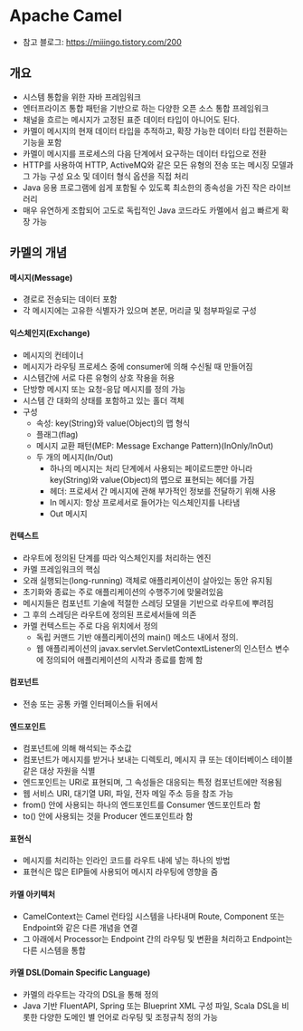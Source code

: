 # Apache Camel
- 참고 블로그: https://miiingo.tistory.com/200

## 개요
- 시스템 통합을 위한 자바 프레임워크
- 엔터프라이즈 통합 패턴을 기반으로 하는 다양한 오픈 소스 통합 프레임워크
- 채널을 흐르는 메시지가 고정된 표준 데이터 타입이 아니어도 된다.
- 카멜이 메시지의 현재 데이터 타입을 추적하고, 확장 가능한 데이터 타입 전환하는 기능을 포함
- 카멜이 메시지를 프로세스의 다음 단계에서 요구하는 데이터 타입으로 전환
- HTTP를 사용하여 HTTP, ActiveMQ와 같은 모든 유형의 전송 또는 메시징 모델과 그 가능 구성 요소 및 데이터 형식 옵션을 직접 처리
- Java 응용 프로그램에 쉽게 포함될 수 있도록 최소한의 종속성을 가진 작은 라이브러리
- 매우 유연하게 조합되어 고도로 독립적인 Java 코드라도 카멜에서 쉽고 빠르게 확장 가능


## 카멜의 개념

#### 메시지(Message)
- 경로로 전송되는 데이터 포함
- 각 메시지에는 고유한 식별자가 있으며 본문, 머리글 및 첨부파일로 구성

#### 익스체인지(Exchange)
- 메시지의 컨테이너
- 메시지가 라우팅 프로세스 중에 consumer에 의해 수신될 때 만들어짐
- 시스템간에 서로 다른 유형의 상호 작용을 허용
- 단방향 메시지 또는 요청-응답 메시지를 정의 가능
- 시스템 간 대화의 상태를 포함하고 있는 홀더 객체
- 구성
    - 속성: key(String)와 value(Object)의 맵 형식
    - 플래그(flag)
    - 메시지 교환 패턴(MEP: Message Exchange Pattern)(InOnly/InOut)
    - 두 개의 메시지(In/Out)
        - 하나의 메시지는 처리 단계에서 사용되는 페이로드뿐만 아니라 key(String)와 value(Object)의 맵으로 표현되는 헤더를 가짐
        - 헤더: 프로세서 간 메시지에 관해 부가적인 정보를 전달하기 위해 사용
        - In 메시지: 항상 프로세서로 들어가는 익스체인지를 나타냄
        - Out 메시지


#### 컨텍스트
- 라우트에 정의된 단계를 따라 익스체인지를 처리하는 엔진
- 카멜 프레임워크의 핵심
- 오래 실행되는(long-running) 객체로 애플리케이션이 살아있는 동안 유지됨
- 초기화와 종료는 주로 애플리케이션의 수행주기에 맞물려있음
- 메시지들은 컴포넌트 기술에 적절한 스레딩 모델을 기반으로 라우트에 뿌려짐
- 그 후의 스레딩은 라우트에 정의된 프로세서들에 의존
- 카멜 컨텍스트는 주로 다음 위치에서 정의
    - 독립 커맨드 기반 애플리케이션의 main() 메소드 내에서 정의.
    - 웹 애플리케이션의 javax.servlet.ServletContextListener의 인스턴스 변수에 정의되어 애플리케이션의 시작과 종료를 함께 함

#### 컴포넌트
- 전송 또는 공통 카멜 인터페이스들 뒤에서 



#### 엔드포인트
- 컴포넌트에 의해 해석되는 주소값
- 컴포넌트가 메시지를 받거나 보내는 디렉토리, 메시지 큐 또는 데이터베이스 테이블 같은 대상 자원을 식별
- 엔드포인트는 URI로 표현되며, 그 속성들은 대응되는 특정 컴포넌트에만 적용됨
- 웹 서비스 URI, 대기열 URI, 파일, 전자 메일 주소 등을 참조 가능
- from() 안에 사용되는 하나의 엔드포인트를 Consumer 엔드포인트라 함
- to() 안에 사용되는 것을 Producer 엔드포인트라 함


#### 표현식
- 메시지를 처리하는 인라인 코드를 라우트 내에 넣는 하나의 방법
- 표현식은 많은 EIP들에 사용되어 메시지 라우팅에 영향을 줌


#### 카멜 아키텍처
- CamelContext는 Camel 런타임 시스템을 나타내며 Route, Component 또는 Endpoint와 같은 다른 개념을 연결
- 그 아래에서 Processor는 Endpoint 간의 라우팅 및 변환을 처리하고 Endpoint는 다른 시스템을 통합


#### 카멜 DSL(Domain Specific Language)
- 카멜의 라우트는 각각의 DSL을 통해 정의
- Java 기반 FluentAPI, Spring 또는 Blueprint XML 구성 파일, Scala DSL을 비롯한 다양한 도메인 별 언어로 라우팅 및 조정규칙 정의 가능




